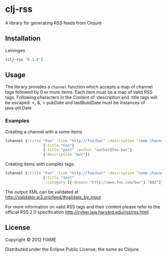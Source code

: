 # clj-rss

A library for generating RSS feeds from Clojure

## Installation

Leiningen

```clojure
[clj-rss "0.1.0"]
```

## Usage

The library provides a `channel` function which accepts a map of channel tags followed by 0 or more items. 
Each item must be a map of valid RSS tags. 
Following characters in the Content of :description and :title tags will be escaped: <, &, >
pubDate and lastBuildDate must be instances of java.util.Date

### Examples

Creating a channel with a some items

```Clojure
(channel {:title "Foo" :link "http://foo/bar" :description "some channel"}
                 {:title "Foo"}
                 {:title "post" :author "author@foo.bar"}
                 {:description "bar"})
```

Creating items with complex tags:
```Clojure
(channel {:title "Foo" :link "http://foo/bar" :description "some channel"}
                 {:title "test"
                  :category [{:domain "http://www.foo.com/bar"} "BAZ"]})
```

The output XML can be validated at http://validator.w3.org/feed/#validate_by_input

For more information on valid RSS tags and their content please refer to the official RSS 2.0 specification http://cyber.law.harvard.edu/rss/rss.html

## License

Copyright © 2012 FIXME

Distributed under the Eclipse Public License, the same as Clojure.

